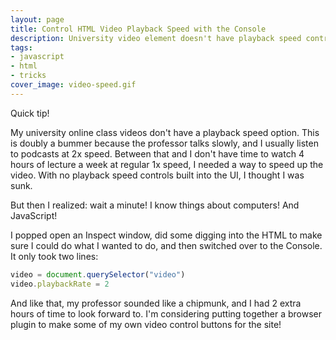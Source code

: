 ```yaml
---
layout: page
title: Control HTML Video Playback Speed with the Console
description: University video element doesn't have playback speed controls?  No problem!  Pop open a console and do your wizard stuff.
tags:
- javascript
- html
- tricks
cover_image: video-speed.gif
---
```


Quick tip!

My university online class videos don't have a playback speed option.  This is doubly a bummer because the professor talks slowly, and I usually listen to podcasts at 2x speed.  Between that and I don't have time to watch 4 hours of lecture a week at regular 1x speed, I needed a way to speed up the video.  With no playback speed controls built into the UI, I thought I was sunk.

But then I realized: wait a minute!  I know things about computers!  And JavaScript!

I popped open an Inspect window, did some digging into the HTML to make sure I could do what I wanted to do, and then switched over to the Console.  It only took two lines:

```javascript
video = document.querySelector("video")
video.playbackRate = 2
```

And like that, my professor sounded like a chipmunk, and I had 2 extra hours of time to look forward to.  I'm considering putting together a browser plugin to make some of my own video control buttons for the site!
